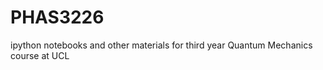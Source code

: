 PHAS3226
========

ipython notebooks and other materials for third year Quantum Mechanics course at UCL
